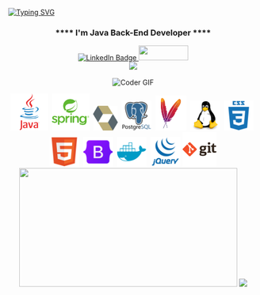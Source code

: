 <a align="center" href="https://git.io/typing-svg"><img src="https://readme-typing-svg.demolab.com?font=Acme&size=25&pause=1000&color=2EE5FFFF&background=38ABFF00&center=true&random=false&width=400&height=40&lines=Hi+Everyone+I'm+Hossein+Rezaei" alt="Typing SVG" /></a>

<h3 align="center">**** I'm Java Back-End Developer **** </h3>
<div align="center">
 <a href="https://linkedin.com/in/hosein-rezaei-developer">
    <img src="https://img.shields.io/badge/LinkedIn-blue?style=for-the-badge&logo=linkedin&logoColor=white" alt="LinkedIn Badge" width="99" height="30"/>
  </a>
  <a href = "http://rezaeen77@gmail.com"><img loading="lazy" src="https://img.shields.io/badge/Gmail-D14836?style=for-the-badge&logo=gmail&logoColor=white" target="_blank" width="100" height="30"></a>
 </div>

<div id="header" align="center">
<img src="Hossein Rezaei-animation.gif" width=400 />
</div>
<p align="center">
<img alt="Coder GIF" height=450 width=650 src="https://cdn.dribbble.com/users/730703/screenshots/6581243/avento.gif" />
</p>
  <div align="center">
  <img src="https://github.com/devicons/devicon/blob/master/icons/java/java-original-wordmark.svg" title="Java" alt="Java" width="75" height="75"/>&nbsp;
  <img src="https://github.com/devicons/devicon/blob/master/icons/spring/spring-original-wordmark.svg" title="Spring" alt="Spring" width="75" height="75"/>&nbsp;
   <img  src="https://github.com/HoseinRezaeeM/HoseinRezaeeM/blob/main/hibernate.svg" height=50 width=50 title="hibernate"/>&nbsp;
    <img src="https://github.com/devicons/devicon/blob/master/icons/postgresql/postgresql-original-wordmark.svg" title="postgresql" alt="posgresql" width="60" height="60"/>&nbsp;
   <img src="https://github.com/HoseinRezaeeM/HoseinRezaeeM/blob/main/maven.svg" title="maven"  width="62" height="70"/>&nbsp;
    <img src="https://github.com/devicons/devicon/blob/master/icons/linux/linux-original.svg" title="linux" alt="linux" width="60" height="60"/>&nbsp;
  <img src="https://github.com/devicons/devicon/blob/master/icons/css3/css3-plain-wordmark.svg"  title="CSS3" alt="CSS" width="60" height="60"/>&nbsp;
  <img src="https://github.com/devicons/devicon/blob/master/icons/html5/html5-original.svg" title="HTML5" alt="HTML" width="60" height="60"/>&nbsp;
   <img src="https://github.com/devicons/devicon/blob/master/icons/bootstrap/bootstrap-original.svg" title="HTML5" alt="HTML" width="60" height="60"/>&nbsp;
    <img src="https://github.com/devicons/devicon/blob/master/icons/docker/docker-plain.svg" title="HTML5" alt="HTML" width="60" height="60"/>&nbsp;
     <img src="https://github.com/devicons/devicon/blob/master/icons/jquery/jquery-plain-wordmark.svg" title="Git" **alt="Git" width="60" height="60"/>
  <img src="https://github.com/devicons/devicon/blob/master/icons/git/git-original-wordmark.svg" title="Git" **alt="Git" width="70" height="70"/>
</div>

   
<div  align="center">
 <img src="https://github-readme-stats.vercel.app/api?username=HoseinRezaeeM&show_icons=true&theme=algolia&&count_private=true" width="440" height="240"/>
<img src="https://github-readme-stats.vercel.app/api/top-langs/?username=HoseinRezaeeM&layout=donut&theme=algolia" height="215"/></div>




